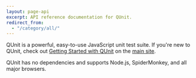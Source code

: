 ```yaml
---
layout: page-api
excerpt: API reference documentation for QUnit.
redirect_from:
  - "/category/all/"
---
```


<p>QUnit is a powerful, easy-to-use JavaScript unit test suite.
  If you're new to QUnit, check out <a href="https://qunitjs.com/intro/">Getting Started with QUnit</a> on the <a href="https://qunitjs.com/">main site</a>.</p>

<p>QUnit has no dependencies and supports Node.js, SpiderMonkey, and all major browsers.</p>
